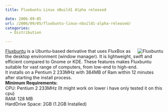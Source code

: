 ```yaml
---
title: Fluxbuntu Linux nBuild1 Alpha released

date: 2006-09-05
url: /2006/09/05/fluxbuntu-linux-nbuild1-alpha-released/
categories:
  - Distribution

---
```

<div align="left">
  <img align="right" alt="Fluxbuntu" id="image281" src="/uploads/2006/09/Fblogowikismall.png" /><a href="http://fluxbuntu.org/">Fluxbuntu</a> is a Ubuntu-based derivative that uses FluxBox as the desktop environment (window manager). It is lightweight, swift and efficient compared to Gnome or KDE. These features makes Fluxbuntu suitable for vast range of computers, from low-end to high-end.
</div>

<div align="left">
  It installs on a Pentium 2 233MHz with 384MB of Ram within 12 minutes after starting the install process.
</div>

<div align="left">
  <strong>Minimum Requirements:</strong><br /> CPU: Pentium 2 233MHz (It might work on lower i have only tested it on this cpu)<br /> RAM: 128 MB<br /> HardDrive Space: 2GB (1.2GB Installed)
</div>